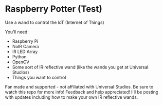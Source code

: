# Raspberry Potter (Test)
Use a wand to control the IoT (Internet of Things)

You'll need:
- Raspberry Pi
- NoIR Camera
- IR LED Array
- Python
- OpenCV
- Some sort of IR reflective wand (like the wands you get at Universal Studios)
- Things you want to control

Fan made and supported - not affiliated with Universal Studios.  Be sure to watch this repo for more info!  Feedback and help appreciated!  I'll be posting with updates including how to make your own IR reflective wands.  
